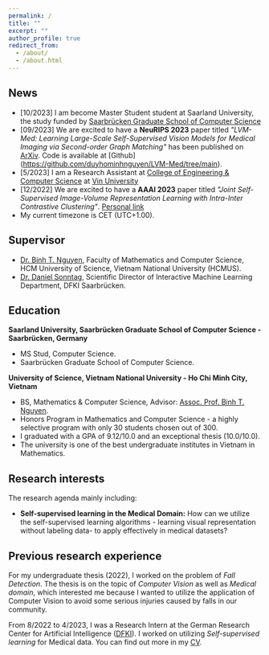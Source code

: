 ```yaml
---
permalink: /
title: ""
excerpt: ""
author_profile: true
redirect_from: 
  - /about/
  - /about.html
---
```




## News
- [10/2023] I am become Master Student student at Saarland University, the study funded by [Saarbrücken Graduate School of Computer Science](https://www.graduateschool-computerscience.de/)
- [09/2023] We are excited to have a **NeuRIPS 2023** paper titled *"LVM-Med: Learning Large-Scale Self-Supervised Vision Models for Medical Imaging via Second-order Graph Matching"* has been published on [ArXiv](https://arxiv.org/abs/2306.11925). Code is available at [Github]
(https://github.com/duyhominhnguyen/LVM-Med/tree/main).
- [5/2023] I am a Research Assistant at [College of Engineering & Computer Science](https://vinuni.edu.vn/college-of-engineering-computer-science/) at [Vin University](https://vinuni.edu.vn/)
- [12/2022] We are excited to have a **AAAI 2023** paper titled *"Joint Self-Supervised Image-Volume Representation Learning with Intra-Inter Contrastive Clustering"*. [Personal link](http://hoangnguyen210.github.io/files/AAAI23.pdf)
- My current timezone is CET (UTC+1.00).

## Supervisor
- [Dr. Binh T. Nguyen](https://sites.google.com/site/ntbinhpolytechnique/home), Faculty of Mathematics and Computer Science, HCM University of Science, Vietnam National University (HCMUS).
- [Dr. Daniel Sonntag](https://www.dfki.de/~sonntag/), Scientific Director of Interactive Machine Learning Department, DFKI Saarbrücken.

## Education

**Saarland University, Saarbrücken Graduate School of Computer Science - Saarbrücken, Germany**
  - MS Stud, Computer Science.
  - Saarbrücken Graduate School of Computer Science.


**University of Science, Vietnam National University - Ho Chi Minh City, Vietnam**
  - BS, Mathematics & Computer Science, Advisor: [Assoc. Prof. Binh T. Nguyen](https://sites.google.com/site/ntbinhpolytechnique/home).
  - Honors Program in Mathematics and Computer Science - a highly selective program with only 30 students chosen out of 300.
  - I graduated with a GPA of 9.12/10.0 and an exceptional thesis (10.0/10.0).
  - The university is one of the best undergraduate institutes in Vietnam in Mathematics.

## Research interests

The research agenda mainly including:
 - **Self-supervised learning in the Medical Domain:** How can we utilize the self-supervised learning algorithms - learning visual representation without labeling data- to apply effectively in medical datasets? 

## Previous research experience
For my undergraduate thesis (2022), I worked on the problem of *Fall Detection*. The thesis is on the topic of *Computer Vision* as well as *Medical domain*, which interested me because I wanted to utilize the application of Computer Vision to avoid some serious injuries caused by falls in our community.

From 8/2022 to 4/2023, I was a Research Intern at the German Research Center for Artificial Intelligence ([DFKI](https://www.dfki.de/web)). I worked on utilizing *Self-supervised learning* for Medical data. You can find out more in my [CV](https://hoangnguyen210.github.io//cv/).